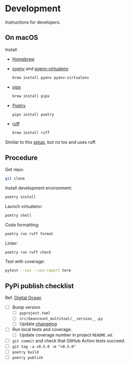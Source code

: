 # Development

Instructions for developers.

## On macOS

Install

* [Homebrew](https://brew.sh/)

* [pyenv](https://github.com/pyenv/pyenv) and [pyenv-virtualenv](https://github.com/pyenv/pyenv-virtualenv)

    ```sh
    brew install pyenv pyenv-virtualenv
    ```

* [pipx](https://github.com/pypa/pipx)

    ```sh
    brew install pipx
    ```

* [Poetry](https://github.com/python-poetry/poetry)

    ```sh
    pipx install poetry
    ```

* [ruff](https://github.com/astral-sh/ruff)

    ```sh
    brew install ruff
    ```

Similar to this [setup](https://github.com/Hasenpfote/python-poetry-example?tab=readme-ov-file), but no tox and uses ruff.

## Procedure

Get repo:

```sh
git clone
```

Install development environment:

```sh
poetry install
```

Launch virtualenv:

```sh
poetry shell
```

Code formatting:

```sh
poetry run ruff format
```

Linter:

```sh
poetry run ruff check
```

Test with coverage:

```sh
pytest --cov --cov-report term
```

## PyPi publish checklist

Ref: [Digital Ocean](https://www.digitalocean.com/community/tutorials/how-to-publish-python-packages-to-pypi-using-poetry-on-ubuntu-22-04)

* [ ] Bump version
    * [ ] `pyproject.toml`
    * [ ] `src/beancount_multitool/__version__.py`
    * [ ] Update [changelog](changelog.md)
* [ ] Run local tests and coverage.
    * [ ] Update coverage number in project `README.md`.
* [ ] `git commit` and check that GitHub Action tests succeed.
* [ ] `git tag -a v0.5.0 -m "v0.5.0"`
* [ ] `poetry build`
* [ ] `poetry publish`
